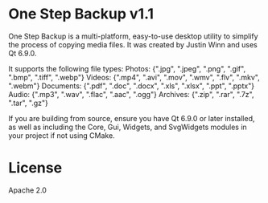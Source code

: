 # One Step Backup v1.1

One Step Backup is a multi-platform, easy-to-use desktop utility to simplify the process of copying media files. It was created by Justin Winn and uses Qt 6.9.0. 

It supports the following file types:
Photos: {".jpg", ".jpeg", ".png", ".gif", ".bmp", ".tiff", ".webp"}
Videos: {".mp4", ".avi", ".mov", ".wmv", ".flv", ".mkv", ".webm"}
Documents: {".pdf", ".doc", ".docx", ".xls", ".xlsx", ".ppt", ".pptx"}
Audio: {".mp3", ".wav", ".flac", ".aac", ".ogg"}
Archives: {".zip", ".rar", ".7z", ".tar", ".gz"}

If you are building from source, ensure you have Qt 6.9.0 or later installed, as well as including the Core, Gui, Widgets, and SvgWidgets modules in your project if not using CMake.

# License

Apache 2.0
